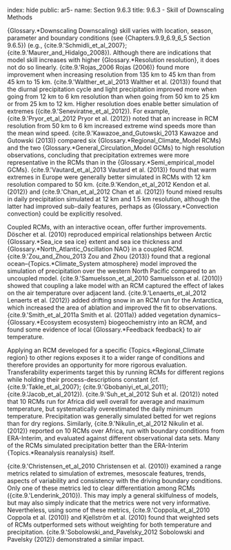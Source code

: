 index: hide
public: ar5-
name: Section 9.6.3
title: 9.6.3 - Skill of Downscaling Methods

{Glossary.*Downscaling Downscaling} skill varies with location, season, parameter and boundary conditions (see {Chapters.9.9_6.9_6_5 Section 9.6.5}) (e.g., {cite.9.'Schmidli_et_al_2007}; {cite.9.'Maurer_and_Hidalgo_2008}). Although there are indications that model skill increases with higher {Glossary.*Resolution resolution}, it does not do so linearly. {cite.9.'Rojas_2006 Rojas (2006)} found more improvement when increasing resolution from 135 km to 45 km than from 45 km to 15 km. {cite.9.'Walther_et_al_2013 Walther et al. (2013)} found that the diurnal precipitation cycle and light precipitation improved more when going from 12 km to 6 km resolution than when going from 50 km to 25 km or from 25 km to 12 km. Higher resolution does enable better simulation of extremes ({cite.9.'Seneviratne_et_al_2012}). For example, {cite.9.'Pryor_et_al_2012 Pryor et al. (2012)} noted that an increase in RCM resolution from 50 km to 6 km increased extreme wind speeds more than the mean wind speed. {cite.9.'Kawazoe_and_Gutowski_2013 Kawazoe and Gutowski (2013)} compared six {Glossary.*Regional_Climate_Model RCMs} and the two {Glossary.*General_Circulation_Model GCMs} to high resolution observations, concluding that precipitation extremes were more representative in the RCMs than in the {Glossary.*Semi_empirical_model GCMs}. {cite.9.'Vautard_et_al_2013 Vautard et al. (2013)} found that warm extremes in Europe were generally better simulated in RCMs with 12 km resolution compared to 50 km. {cite.9.'Kendon_et_al_2012 Kendon et al. (2012)} and {cite.9.'Chan_et_al_2012 Chan et al. (2012)} found mixed results in daily precipitation simulated at 12 km and 1.5 km resolution, although the latter had improved sub-daily features, perhaps as {Glossary.*Convection convection} could be explicitly resolved.

Coupled RCMs, with an interactive ocean, offer further improvements. Döscher et al. (2010) reproduced empirical relationships between Arctic {Glossary.*Sea_ice sea ice} extent and sea ice thickness and {Glossary.*North_Atlantic_Oscillation NAO} in a coupled RCM. {cite.9.'Zou_and_Zhou_2013 Zou and Zhou (2013)} found that a regional ocean–{Topics.*Climate_System atmosphere} model improved the simulation of precipitation over the western North Pacific compared to an uncoupled model. {cite.9.'Samuelsson_et_al_2010 Samuelsson et al. (2010)} showed that coupling a lake model with an RCM captured the effect of lakes on the air temperature over adjacent land. {cite.9.'Lenaerts_et_al_2012 Lenaerts et al. (2012)} added drifting snow in an RCM run for the Antarctica, which increased the area of ablation and improved the fit to observations. {cite.9.'Smith_et_al_2011a Smith et al. (2011a)} added vegetation dynamics–{Glossary.*Ecosystem ecosystem} biogeochemistry into an RCM, and found some evidence of local {Glossary.*Feedback feedback} to air temperature.

Applying an RCM developed for a specific {Topics.*Regional_Climate region} to other regions exposes it to a wider range of conditions and therefore provides an opportunity for more rigorous evaluation. Transferability experiments target this by running RCMs for different regions while holding their process-descriptions constant (cf. {cite.9.'Takle_et_al_2007}; {cite.9.'Gbobaniyi_et_al_2011}; {cite.9.'Jacob_et_al_2012}). {cite.9.'Suh_et_al_2012 Suh et al. (2012)} noted that 10 RCMs run for Africa did well overall for average and maximum temperature, but systematically overestimated the daily minimum temperature. Precipitation was generally simulated betted for wet regions than for dry regions. Similarly, {cite.9.'Nikulin_et_al_2012 Nikulin et al. (2012)} reported on 10 RCMs over Africa, run with boundary conditions from ERA-Interim, and evaluated against different observational data sets. Many of the RCMs simulated precipitation better than the ERA-Interim {Topics.*Reanalysis reanalysis} itself.

{cite.9.'Christensen_et_al_2010 Christensen et al. (2010)} examined a range metrics related to simulation of extremes, mesoscale features, trends, aspects of variability and consistency with the driving boundary conditions. Only one of these metrics led to clear differentiation among RCMs ({cite.9.'Lenderink_2010}). This may imply a general skilfulness of models, but may also simply indicate that the metrics were not very informative. Nevertheless, using some of these metrics, {cite.9.'Coppola_et_al_2010 Coppola et al. (2010)} and Kjellström et al. (2010) found that weighted sets of RCMs outperformed sets without weighting for both temperature and precipitation. {cite.9.'Sobolowski_and_Pavelsky_2012 Sobolowski and Pavelsky (2012)} demonstrated a similar impact.
